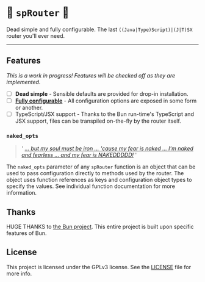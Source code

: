 # 🌱 `spRouter` 🌱
Dead simple and fully configurable. The last `((Java|Type)Script)|(J|T)SX` router you'll ever need.

---

## Features

*This is a work in progress! Features will be checked off as they are implemented.*

- [ ] **Dead simple** - Sensible defaults are provided for drop-in installation. 
- [ ] [**Fully configurable**](#naked_opts) - All configuration options are exposed in some form or another.
- [ ] TypeScript/JSX support - Thanks to the Bun run-time's TypeScript and JSX support, 
  files can be transpiled on-the-fly by the router itself.

### `naked_opts`
> ' [*... but my soul must be iron ... 'cause my fear is naked ... I'm naked and fearless ... and my fear is NAKEDDDDD!*](https://youtu.be/O7VmBC19P5M?si=wpJbCramdZF_SePH&t=263) '

The `naked_opts` parameter of any `spRouter` function is an object that can be used to pass configuration directly 
to methods used by the router. The object uses function references as keys and configuration object types to specify 
the values. See individual function documentation for more information.

## Thanks
HUGE THANKS to [the Bun project](https://bun.sh). This entire project is built upon specific features of Bun.

## License
This project is licensed under the GPLv3 license. See the [LICENSE](LICENSE) file for more info.